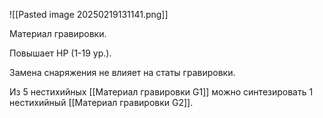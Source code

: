 ![[Pasted image 20250219131141.png]]

Материал гравировки.

Повышает HP (1-19 ур.).

Замена снаряжения не влияет на статы гравировки.

Из 5 нестихийных  [[Материал гравировки G1]] можно синтезировать 1 нестихийный [[Материал гравировки G2]]. 

